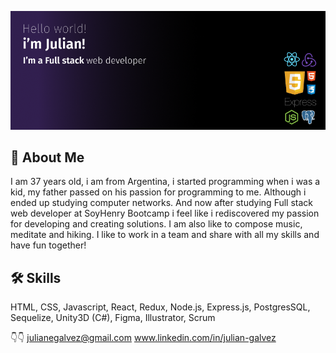 ![Banner](https://github.com/juliangalvez/juliangalvez/blob/main/Cover.png?raw=true)

## 🚀 About Me
I am 37 years old, i am from Argentina, i started programming when i was a kid, my father passed on his passion for programming to me. Although i ended up studying computer networks. And now after studying Full stack web developer at SoyHenry Bootcamp i feel like i rediscovered my passion for developing and creating solutions.
I am also like to compose music, meditate and hiking. I like to work in a team and share with all my skills and have fun together!



## 🛠 Skills
HTML, CSS, Javascript, React, Redux, Node.js, Express.js, PostgresSQL, Sequelize, Unity3D (C#), Figma, Illustrator, Scrum

👇👇
julianegalvez@gmail.com
www.linkedin.com/in/julian-galvez

